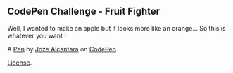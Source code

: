CodePen Challenge - Fruit Fighter
---------------------------------
Well, I wanted to make an apple but it looks more like an orange... So this is whatever you want !

A [Pen](https://codepen.io/codekrz/pen/JjPRKOo) by [Joze Alcantara](https://codepen.io/codekrz) on [CodePen](https://codepen.io).

[License](https://codepen.io/codekrz/pen/JjPRKOo/license).